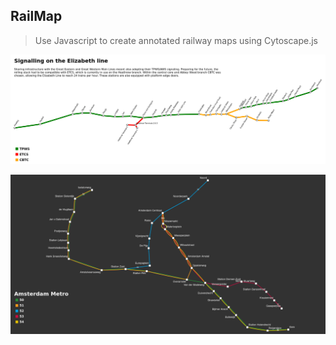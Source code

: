 ## RailMap
> Use Javascript to create annotated railway maps using Cytoscape.js

![Map of Elizabeth line stations on white background, with parts of the line coloured marking the signalling system. Reading to Paddington marked green for TPWS. Heathrow branch, marked red for ETCS and Paddington to Abbey Wood and Stratford marked amber for CBTC.](./docs/img/Lizzy-Signal.png)

![Amsterdam metro lines 50, 51, 52, 54 graphed with each edge representing line colors and white station points with no overlapping lines.](./docs/img/amsterdam-metro.png)
